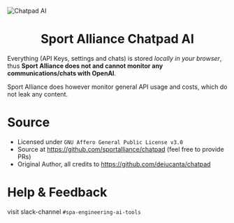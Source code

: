 ![Chatpad AI](./banner.png)

<h1 align="center">Sport Alliance Chatpad AI</h1>

Everything (API Keys, settings and chats) is stored *locally in your browser*, thus **Sport Alliance does not and cannot monitor any communications/chats with OpenAI**.

Sport Alliance does however monitor general API usage and costs, which do not leak any content.

# Source

- Licensed under `GNU Affero General Public License v3.0`
- Source at https://github.com/sportalliance/chatpad (feel free to provide PRs)
- Original Author, all credits to https://github.com/deiucanta/chatpad


# Help & Feedback

visit slack-channel `#spa-engineering-ai-tools`
